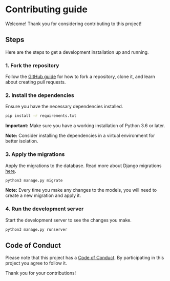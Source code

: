 # Contributing guide

Welcome! Thank you for considering contributing to this project!

## Steps
Here are the steps to get a development installation up and running.

### 1. Fork the repository

Follow the [GitHub guide](https://docs.github.com/en/pull-requests/collaborating-with-pull-requests/working-with-forks/fork-a-repo
) for how to fork a repository, clone it, and learn about creating pull requests.

### 2. Install the dependencies

Ensure you have the necessary dependencies installed. 

  ```bash
  pip install -r requirements.txt
  ```

**Important:** Make sure you have a working installation of Python 3.6 or later.

**Note:** Consider installing the dependencies in a virtual environment for better isolation.

### 3. Apply the migrations

Apply the migrations to the database. Read more about Django migrations [here](https://docs.djangoproject.com/en/5.0/topics/migrations/).

```bash
python3 manage.py migrate
```

**Note:** Every time you make any changes to the models, you will need to create a new migration and apply it.

### 4. Run the development server

Start the development server to see the changes you make.

```bash
python3 manage.py runserver
```

## Code of Conduct

Please note that this project has a [Code of Conduct](https://github.com/2i2c-org/unnamed-thingity-thing?tab=coc-ov-file). By participating in this project you agree to follow it.

Thank you for your contributions!